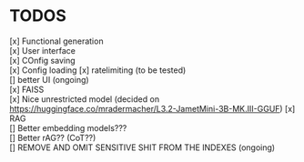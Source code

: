 # TODOS
[x] Functional generation  
[x] User interface  
[x] COnfig saving  
[x] Config loading
[x] ratelimiting (to be tested)  
[] better UI (ongoing)    
[x] FAISS  
[x] Nice unrestricted model (decided on https://huggingface.co/mradermacher/L3.2-JametMini-3B-MK.III-GGUF)
[x] RAG  
[] Better embedding models???  
[] Better rAG?? (CoT??)  
[] REMOVE AND OMIT SENSITIVE SHIT FROM THE INDEXES (ongoing)
